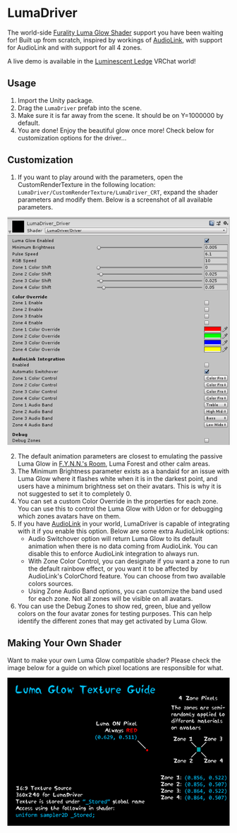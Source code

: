 # LumaDriver

The world-side [Furality Luma Glow Shader](https://furality.org/lumaglow) support you have been waiting for! Built up from scratch, inspired by workings of [AudioLink](https://github.com/llealloo/vrc-udon-audio-link), with support for AudioLink and with support for all 4 zones.

A live demo is available in the [Luminescent Ledge](https://vrchat.com/home/world/wrld_fb4edc80-6c48-43f2-9bd1-2fa9f1345621) VRChat world!

## Usage
1. Import the Unity package.
2. Drag the `LumaDriver` prefab into the scene.
3. Make sure it is far away from the scene. It should be on Y=1000000 by default.
4. You are done! Enjoy the beautiful glow once more! Check below for customization options for the driver...

## Customization
1. If you want to play around with the parameters, open the CustomRenderTexture in the following location: `LumaDriver/CustomRenderTexture/LumaDriver_CRT`, expand the shader parameters and modify them. Below is a screenshot of all available parameters.

![LumaDriver Parameters](https://raw.githubusercontent.com/Thorinair/LumaDriver/master/img/LumaDriverUI.png)

2. The default animation parameters are closest to emulating the passive Luma Glow in [F.Y.N.N.'s Room](https://vrchat.com/home/world/wrld_60bcdb81-aca1-4425-b8a0-1c5b721158b5), Luma Forest and other calm areas.
3. The Minimum Brightness parameter exists as a bandaid for an issue with Luma Glow where it flashes white when it is in the darkest point, and users have a minimum brightness set on their avatars. This is why it is not suggested to set it to completely 0.
4. You can set a custom Color Override in the properties for each zone. You can use this to control the Luma Glow with Udon or for debugging which zones avatars have on them.
5. If you have [AudioLink](https://github.com/llealloo/vrc-udon-audio-link) in your world, LumaDriver is capable of integrating with it if you enable this option. Below are some extra AudioLink options:
    * Audio Switchover option will return Luma Glow to its default animation when there is no data coming from AudioLink. You can disable this to enforce AudioLink integration to always run.
    * With Zone Color Control, you can designate if you want a zone to run the default rainbow effect, or you want it to be affected by AudioLink's ColorChord feature. You can choose from two available colors sources.
    * Using Zone Audio Band options, you can customize the band used for each zone. Not all zones will be visible on all avatars.
6. You can use the Debug Zones to show red, green, blue and yellow colors on the four avatar zones for testing purposes. This can help identify the different zones that may get activated by Luma Glow.

## Making Your Own Shader
Want to make your own Luma Glow compatible shader? Please check the image below for a guide on which pixel locations are responsible for what.

![Luma Glow Control Texture](https://raw.githubusercontent.com/Thorinair/LumaDriver/master/img/LumaGlowGuide.png)